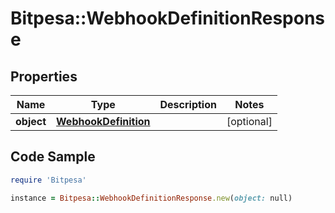 # Bitpesa::WebhookDefinitionResponse

## Properties

Name | Type | Description | Notes
------------ | ------------- | ------------- | -------------
**object** | [**WebhookDefinition**](WebhookDefinition.md) |  | [optional] 

## Code Sample

```ruby
require 'Bitpesa'

instance = Bitpesa::WebhookDefinitionResponse.new(object: null)
```


